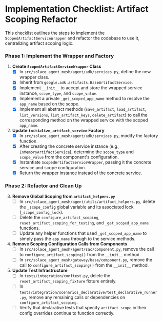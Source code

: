 # Implementation Checklist: Artifact Scoping Refactor

This checklist outlines the steps to implement the `ScopedArtifactServiceWrapper` and refactor the codebase to use it, centralizing artifact scoping logic.

### Phase 1: Implement the Wrapper and Factory

1.  **Create `ScopedArtifactServiceWrapper` Class**
    -   [x] In `src/solace_agent_mesh/agent/adk/services.py`, define the new wrapper class.
    -   [x] Inherit from `google.adk.artifacts.BaseArtifactService`.
    -   [x] Implement `__init__` to accept and store the wrapped service instance, `scope_type`, and `scope_value`.
    -   [x] Implement a private `_get_scoped_app_name` method to resolve the `app_name` based on the scope.
    -   [x] Implement all abstract methods (`save_artifact`, `load_artifact`, `list_versions`, `list_artifact_keys`, `delete_artifact`) to call the corresponding method on the wrapped service with the scoped `app_name`.

2.  **Update `initialize_artifact_service` Factory**
    -   [x] In `src/solace_agent_mesh/agent/adk/services.py`, modify the factory function.
    -   [x] After creating the concrete service instance (e.g., `InMemoryArtifactService`), determine the `scope_type` and `scope_value` from the component's configuration.
    -   [x] Instantiate `ScopedArtifactServiceWrapper`, passing it the concrete service and scope configuration.
    -   [x] Return the wrapper instance instead of the concrete service.

### Phase 2: Refactor and Clean Up

3.  **Remove Global Scoping from `artifact_helpers.py`**
    -   [ ] In `src/solace_agent_mesh/agent/utils/artifact_helpers.py`, delete the `_scope_config` global variable and its associated lock (`_scope_config_lock`).
    -   [ ] Delete the `configure_artifact_scoping`, `reset_artifact_scoping_for_testing`, and `_get_scoped_app_name` functions.
    -   [ ] Update any helper functions that used `_get_scoped_app_name` to simply pass the `app_name` through to the service methods.

4.  **Remove Scoping Configuration Calls from Components**
    -   [ ] In `src/solace_agent_mesh/agent/sac/component.py`, remove the call to `configure_artifact_scoping()` from the `__init__` method.
    -   [ ] In `src/solace_agent_mesh/gateway/base/component.py`, remove the call to `configure_artifact_scoping()` from the `__init__` method.

5.  **Update Test Infrastructure**
    -   [ ] In `tests/integration/conftest.py`, delete the `reset_artifact_scoping_fixture` fixture entirely.
    -   [ ] In `tests/integration/scenarios_declarative/test_declarative_runner.py`, remove any remaining calls or dependencies on `configure_artifact_scoping`.
    -   [ ] Verify that declarative tests that specify `artifact_scope` in their config overrides continue to function correctly.
